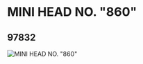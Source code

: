 # MINI HEAD NO. "860"
## 97832
![MINI HEAD NO. "860"](https://lc-www-live-s.legocdn.com/media/bricks/5/2/4639055.jpg)